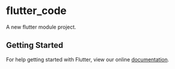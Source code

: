 # flutter_code

A new flutter module project.

## Getting Started

For help getting started with Flutter, view our online
[documentation](https://flutter.dev/).

